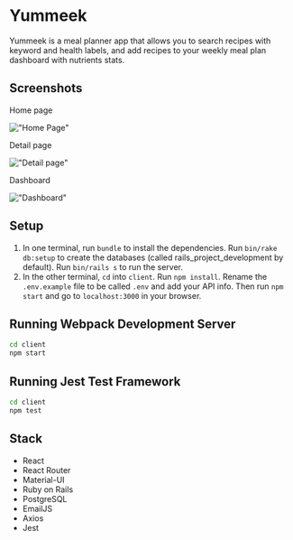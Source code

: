 # Yummeek

Yummeek is a meal planner app that allows you to search recipes with keyword and health labels, and add recipes to your weekly meal plan dashboard with nutrients stats.

## Screenshots

Home page

!["Home Page"]()

Detail page

!["Detail page"]()

Dashboard

!["Dashboard"]()

## Setup

1. In one terminal, run `bundle` to install the dependencies. Run `bin/rake db:setup` to create the databases (called rails_project_development by default). Run `bin/rails s` to run the server.
2. In the other terminal, `cd` into `client`. Run `npm install`. Rename the `.env.example` file to be called `.env` and add your API info. Then run `npm start` and go to `localhost:3000` in your browser.

## Running Webpack Development Server

```sh
cd client
npm start
```

## Running Jest Test Framework

```sh
cd client
npm test
```

## Stack

- React
- React Router
- Material-UI
- Ruby on Rails
- PostgreSQL
- EmailJS
- Axios
- Jest
